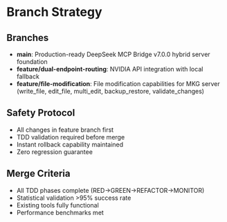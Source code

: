# Branch Strategy

## Branches
- **main**: Production-ready DeepSeek MCP Bridge v7.0.0 hybrid server foundation
- **feature/dual-endpoint-routing**: NVIDIA API integration with local fallback
- **feature/file-modification**: File modification capabilities for MKG server (write_file, edit_file, multi_edit, backup_restore, validate_changes)

## Safety Protocol
- All changes in feature branch first
- TDD validation required before merge
- Instant rollback capability maintained
- Zero regression guarantee

## Merge Criteria
- All TDD phases complete (RED→GREEN→REFACTOR→MONITOR)
- Statistical validation >95% success rate
- Existing tools fully functional
- Performance benchmarks met